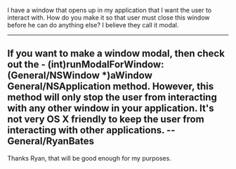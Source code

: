 I have a window that opens up in my application that I want the user to interact with. How do you make it so that user must close this window before he can do anything else? I believe they call it modal. 

----

If you want to make a window modal, then check out the     - (int)runModalForWindow:(General/NSWindow *)aWindow General/NSApplication method. However, this method will only stop the user from interacting with any other window in your application. It's not very OS X friendly to keep the user from interacting with other applications. -- General/RyanBates
----
Thanks Ryan, that will be good enough for my purposes.